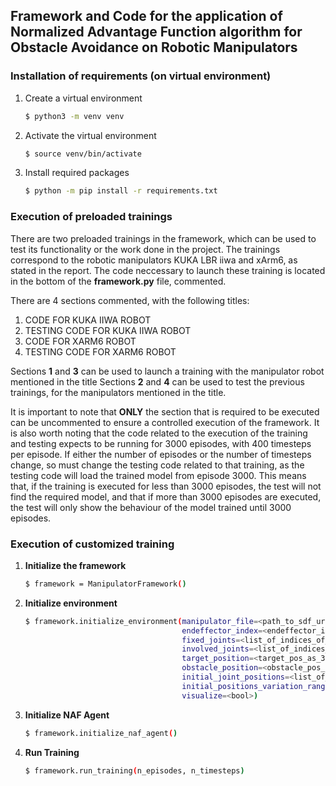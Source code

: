 ## Framework and Code for the application of Normalized Advantage Function algorithm for Obstacle Avoidance on Robotic Manipulators

### Installation of requirements (on virtual environment)

1. Create a virtual environment
   
    ```bash
    $ python3 -m venv venv
    ```
   
2. Activate the virtual environment
   
    ```bash
    $ source venv/bin/activate
    ```
   
3. Install required packages

    ```bash
    $ python -m pip install -r requirements.txt
    ```

### Execution of preloaded trainings

There are two preloaded trainings in the framework, which can be used to test its functionality
or the work done in the project. The trainings correspond to the robotic manipulators KUKA LBR iiwa and 
xArm6, as stated in the report. The code neccessary to launch these training is located in the bottom of the 
**framework.py** file, commented. 

There are 4 sections commented, with the following titles: 
1. CODE FOR KUKA IIWA ROBOT
2. TESTING CODE FOR KUKA IIWA ROBOT
3. CODE FOR XARM6 ROBOT
4. TESTING CODE FOR XARM6 ROBOT

Sections **1** and **3** can be used to launch a training with the manipulator robot mentioned in the title
Sections **2** and **4** can be used to test the previous trainings, for the manipulators mentioned in the title.

It is important to note that **ONLY** the section that is required to be executed can be uncommented to ensure 
a controlled execution of the framework. It is also worth noting that the code related to the execution of the training
and testing expects to be running for 3000 episodes, with 400 timesteps per episode. If either the number of episodes or the number
of timesteps change, so must change the testing code related to that training, as the testing code will load the 
trained model from episode 3000. This means that, if the training is executed for less than 3000 episodes, the test 
will not find the required model, and that if more than 3000 episodes are executed, the test will only show the 
behaviour of the model trained until 3000 episodes. 


### Execution of customized training

1. **Initialize the framework**

    ```bash
    $ framework = ManipulatorFramework()
    ```

2. **Initialize environment**

    ```bash
    $ framework.initialize_environment(manipulator_file=<path_to_sdf_urdf_file>>,
                                       endeffector_index=<endeffector_index>,
                                       fixed_joints=<list_of_indices_of_joints_to_fix>,
                                       involved_joints=<list_of_indices_of_joints_to_involve>,
                                       target_position=<target_pos_as_3d_array>,
                                       obstacle_position=<obstacle_pos_as_3d_array>,
                                       initial_joint_positions=<list_of_initial_pos_for_each_joint>,
                                       initial_positions_variation_range=<list_of_variation_range_for_each_joint>,
                                       visualize=<bool>)
    ```

3. **Initialize NAF Agent**

    ```bash
    $ framework.initialize_naf_agent()
    ```

4. **Run Training**

    ```bash
    $ framework.run_training(n_episodes, n_timesteps)
    ```